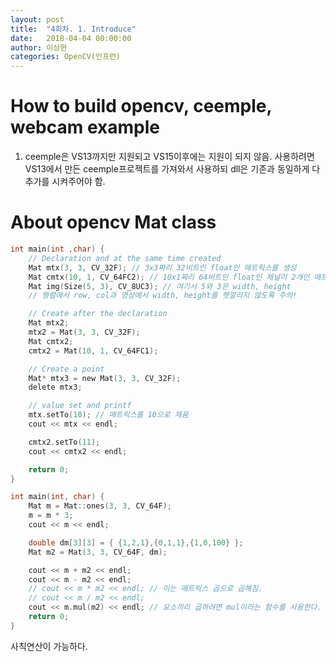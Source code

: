 ```yaml
---
layout: post
title:  "4회차. 1. Introduce"
date:   2018-04-04 00:00:00
author: 이상현
categories: OpenCV(인프런)
---
```


# How to build opencv, ceemple, webcam example
1. ceemple은 VS13까지만 지원되고 VS15이후에는 지원이 되지 않음. 사용하려면 VS13에서 만든 ceemple프로젝트를 가져와서 사용하되 dll은 기존과 동일하게 다 추가를 시켜주어야 함.

# About opencv Mat class
```c
int main(int ,char) {
	// Declaration and at the same time created
	Mat mtx(3, 3, CV_32F); // 3x3짜리 32비트인 float인 매트릭스를 생성
	Mat cmtx(10, 1, CV_64FC2); // 10x1짜리 64비트인 float인 채널이 2개인 매트릭스를 생성
	Mat img(Size(5, 3), CV_8UC3); // 여기서 5와 3은 width, height
	// 행렬에서 row, col과 영상에서 width, height를 헷깔리지 않도록 주의!

	// Create after the declaration
	Mat mtx2;
	mtx2 = Mat(3, 3, CV_32F);
	Mat cmtx2;
	cmtx2 = Mat(10, 1, CV_64FC1);

	// Create a point
	Mat* mtx3 = new Mat(3, 3, CV_32F);
	delete mtx3;

	// value set and printf
	mtx.setTo(10); // 매트릭스를 10으로 채움
	cout << mtx << endl;

	cmtx2.setTo(11);
	cout << cmtx2 << endl;

	return 0;
}
```

```c
int main(int, char) {
	Mat m = Mat::ones(3, 3, CV_64F);
	m = m * 3;
	cout << m << endl;

	double dm[3][3] = { {1,2,1},{0,1,1},{1,0,100} };
	Mat m2 = Mat(3, 3, CV_64F, dm);

	cout << m + m2 << endl;
	cout << m - m2 << endl;
	// cout << m * m2 << endl; // 이는 매트릭스 곱으로 곱해짐.
	// cout << m / m2 << endl;
	cout << m.mul(m2) << endl; // 요소끼리 곱하려면 mul이라는 함수를 사용한다.
	return 0;
}
```
사칙연산이 가능하다.
